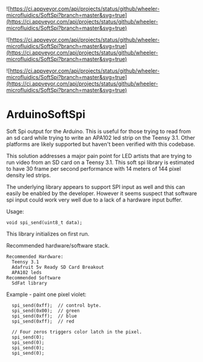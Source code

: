 ![https://ci.appveyor.com/api/projects/status/github/wheeler-microfluidics/SoftSpi?branch=master&svg=true](https://ci.appveyor.com/api/projects/status/github/wheeler-microfluidics/SoftSpi?branch=master&svg=true)


![https://ci.appveyor.com/api/projects/status/github/wheeler-microfluidics/SoftSpi?branch=master&svg=true](https://ci.appveyor.com/api/projects/status/github/wheeler-microfluidics/SoftSpi?branch=master&svg=true)


![https://ci.appveyor.com/api/projects/status/github/wheeler-microfluidics/SoftSpi?branch=master&svg=true](https://ci.appveyor.com/api/projects/status/github/wheeler-microfluidics/SoftSpi?branch=master&svg=true)
# ArduinoSoftSpi
Soft Spi output for the Arduino. This is useful for those trying to read from an sd card while trying to write an APA102 led strip on the Teensy 3.1. Other platforms are likely supported but haven't been verified with this codebase.

This solution addresses a major pain point for LED artists that are trying to run video from an SD card on a Teensy 3.1. This soft spi library is estimated to have 30 frame per second performance with 14 meters of 144 pixel density led strips.

The underlying library appears to support SPI input as well and this can easily be enabled by the developer. However it seems suspect that software spi input could work very well due to a lack of a hardware input buffer.

Usage:

    void spi_send(uint8_t data);

This library initializes on first run.

Recommended hardware/software stack.

    Recommended Hardware:
      Teensy 3.1
      Adafruit 5v Ready SD Card Breakout
      APA102 leds
    Recommended Software
      SdFat library

Example - paint one pixel violet:

      spi_send(0xff);  // control byte.
      spi_send(0x00);  // green
      spi_send(0xff);  // blue
      spi_send(0xff);  // red
      
      // Four zeros triggers color latch in the pixel.
      spi_send(0);
      spi_send(0);
      spi_send(0);
      spi_send(0);
